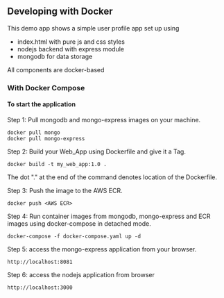 ## Developing with Docker

This demo app shows a simple user profile app set up using 
- index.html with pure js and css styles
- nodejs backend with express module
- mongodb for data storage

All components are docker-based

### With Docker Compose

#### To start the application

Step 1: Pull mongodb and mongo-express images on your machine.

    docker pull mongo
    docker pull mongo-express

Step 2: Build your Web_App using Dockerfile and give it a Tag.

    docker build -t my_web_app:1.0 .
    
The dot "." at the end of the command denotes location of the Dockerfile.

Step 3: Push the image to the AWS ECR.

    docker push <AWS ECR> 
    
Step 4: Run container images from mongodb, mongo-express and ECR images using docker-compose in detached mode.

    docker-compose -f docker-compose.yaml up -d


Step 5: access the mongo-express application from your browser.

    http://localhost:8081

Step 6: access the nodejs application from browser 

    http://localhost:3000
